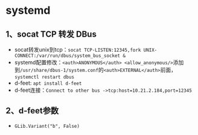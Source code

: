 # systemd

## 1、socat TCP 转发 DBus

- socat转发unix到tcp：`socat TCP-LISTEN:12345,fork UNIX-CONNECT:/var/run/dbus/system_bus_socket &`
- systemd配置修改：`<auth>ANONYMOUS</auth> <allow_anonymous/>`添加到`/usr/share/dbus-1/system.conf`的`<auth>EXTERNAL</auth>`前面，`systemctl restart dbus`
- d-feet: `apt install d-feet`
- d-feet连接：`Connect to other bus ->tcp:host=10.21.2.184,port=12345`

## 2、d-feet参数

- `GLib.Variant("b", False)`